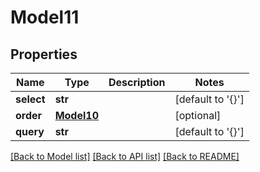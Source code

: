 # Model11

## Properties
Name | Type | Description | Notes
------------ | ------------- | ------------- | -------------
**select** | **str** |  | [default to '{}']
**order** | [**Model10**](Model10.md) |  | [optional] 
**query** | **str** |  | [default to '{}']

[[Back to Model list]](../README.md#documentation-for-models) [[Back to API list]](../README.md#documentation-for-api-endpoints) [[Back to README]](../README.md)


